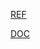 [REF](https://github.com/golang-standards/project-layout)

[DOC](https://github.com/golang-standards/project-layout/blob/master/README_zh.md)
